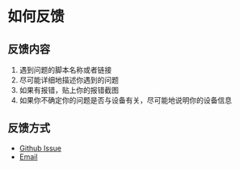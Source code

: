# 如何反馈

## 反馈内容

1. 遇到问题的脚本名称或者链接  
1. 尽可能详细地描述你遇到的问题  
1. 如果有报错，贴上你的报错截图  
1. 如果你不确定你的问题是否与设备有关，尽可能地说明你的设备信息


## 反馈方式

- [Github Issue]( https://github.com/mscststs/userscripts/issues )
- [Email]( mailto:userscripts@mscststs.com )